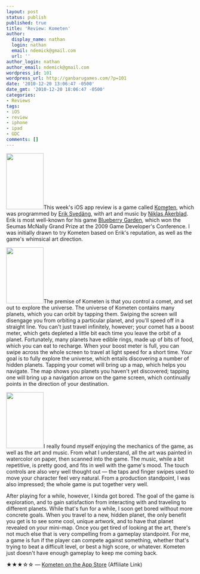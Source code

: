 ```yaml
---
layout: post
status: publish
published: true
title: 'Review: Kometen'
author:
  display_name: nathan
  login: nathan
  email: ndemick@gmail.com
  url: ''
author_login: nathan
author_email: ndemick@gmail.com
wordpress_id: 101
wordpress_url: http://ganbarugames.com/?p=101
date: '2010-12-20 13:06:47 -0500'
date_gmt: '2010-12-20 18:06:47 -0500'
categories:
- Reviews
tags:
- iOS
- review
- iphone
- ipad
- GDC
comments: []
---
```

<p><a href="http://ganbarugames.com/wp-content/uploads/2010/12/kometen-eating.png"><img src="http://ganbarugames.com/wp-content/uploads/2010/12/kometen-eating-100x150.png" alt="" title="kometen-eating" width="100" height="150" class="alignright size-thumbnail wp-image-136" /></a>This week's iOS app review is a game called <a href="http://eriksvedang.com/kometen/">Kometen</a>, which was programmed by <a href="http://eriksvedang.com/">Erik Svedäng</a>, with art and music by <a href="http://grenig.wordpress.com/">Niklas Åkerblad</a>. Erik is most well-known for his game <a href="http://tig.wikia.com/wiki/Blueberry_Garden">Blueberry Garden</a>, which won the Seumas McNally Grand Prize at the 2009 Game Developer's Conference. I was initially drawn to try Kometen based on Erik's reputation, as well as the game's whimsical art direction.</p>
<p><a href="http://ganbarugames.com/wp-content/uploads/2010/12/kometen-mini-map.png"><img src="http://ganbarugames.com/wp-content/uploads/2010/12/kometen-mini-map-100x150.png" alt="" title="kometen-mini-map" width="100" height="150" class="alignleft size-thumbnail wp-image-138" /></a>The premise of Kometen is that you control a comet, and set out to explore the universe. The universe of Kometen contains many planets, which you can orbit by tapping them. Swiping the screen will disengage you from orbiting a particular planet, and you'll speed off in a straight line. You can't just travel infinitely, however; your comet has a boost meter, which gets depleted a little bit each time you leave the orbit of a planet. Fortunately, many planets have edible rings, made up of bits of food, which you can eat to recharge. When your boost meter is full, you can swipe across the whole screen to travel at light speed for a short time. Your goal is to fully explore the universe, which entails discovering a number of hidden planets. Tapping your comet will bring up a map, which helps you navigate. The map shows you planets you haven't yet discovered; tapping one will bring up a navigation arrow on the game screen, which continually points in the direction of your destination.</p>
<p><a href="http://ganbarugames.com/wp-content/uploads/2010/12/kometen-light-speed.png"><img src="http://ganbarugames.com/wp-content/uploads/2010/12/kometen-light-speed-100x150.png" alt="" title="kometen-light-speed" width="100" height="150" class="alignright size-thumbnail wp-image-137" /></a>I really found myself enjoying the mechanics of the game, as well as the art and music. From what I understand, all the art was painted in watercolor on paper, then scanned into the game. The music, while a bit repetitive, is pretty good, and fits in well with the game's mood. The touch controls are also very well thought out &mdash; the taps and finger swipes used to move your character feel very natural. From a production standpoint, I was also impressed; the whole game is put together very well.</p>
<p>After playing for a while, however, I kinda got bored. The goal of the game is exploration, and to gain satisfaction from interacting with and traveling to different planets. While that's fun for a while, I soon get bored without more concrete goals. When you travel to a new, hidden planet, the only benefit you get is to see some cool, unique artwork, and to have that planet revealed on your mini-map. Once you get tired of looking at the art, there's not much else that is very compelling from a gameplay standpoint. For me, a game is fun if the player can compete against something, whether that's trying to beat a difficult level, or best a high score, or whatever. Kometen just doesn't have enough gameplay to keep me coming back.</p>
<p>★★★☆☆ &mdash; <a href="http://click.linksynergy.com/fs-bin/stat?id=0VdnAOV054A&offerid=146261&type=3&subid=0&tmpid=1826&RD_PARM1=http%253A%252F%252Fitunes.apple.com%252Fus%252Fapp%252Fkometen%252Fid371244586%253Fmt%253D8%2526uo%253D4%2526partnerId%253D30">Kometen on the App Store</a> (Affiliate Link)</p>
